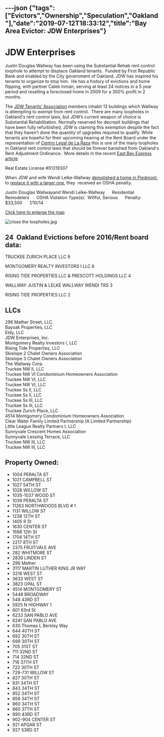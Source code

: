 ---json
{"tags":["Evictors","Ownership","Speculation","Oakland"],"date":"2019-07-12T18:33:12","title":"Bay Area Evictor: JDW Enterprises"}
---

JDW Enterprises
===============

Justin Douglas Wallway has been using the Substantial Rehab rent control loophole to attempt to displace Oakland tenants.  Funded by First Republic Bank and enabled by the City government of Oakland, JDW has inspired his tenants to organize to stop him.  He has a history of evictions and home flipping, with partner Caleb Inman, serving at least 24 notices in a 5 year period and reselling a foreclosed home in 2009 for a 300% profit in 2 months.

The [JDW Tenants’ Association](https://www.facebook.com/JDWtenantsassociation/) members inhabit 13 buildings which Wallway is attempting to exempt from rent control.  There are many loopholes in Oakland's rent control laws, but JDW’s current weapon of choice is Substantial Rehabilitation. Normally reserved for decrepit buildings that have been fully refurbished, JDW is claiming this exemption despite the fact that they haven’t done the quantity of upgrades required to qualify. While tenants are hopeful for their upcoming hearing at the Rent Board under the representation of [Centro Legal de La Raza](http://centrolegal.org/) this is one of the many loopholes in Oakland rent control laws that should be forever banished from Oakland's Rent Adjustment Ordinance.  More details in the recent [East Bay Express article](https://www.eastbayexpress.com/oakland/some-oakland-landlords-are-using-a-legal-loophole-to-exempt-housing-from-rent-control/Content?oid=9074126).

Real Estate License #01319307

When JDW and wife Wendi Lelke-Wallway [demolished a home in Piedmont](http://www.ci.piedmont.ca.us/committees/planning_minutes/2012-06-11.pdf), to [replace it with a larger one](https://patch.com/california/piedmont/planning-hillside-house-would-triple-in-size), they  received an OSHA penalty.   

Justin Douglas Wallwayand Wendi Lelke-Wallway      Residential Remodelers      OSHA Violation Type(s):  Willful, Serious      Penalty:    $33,500      1/10/14

[Click here to enlarge the map](https://ampitup.carto.com/builder/befea9ec-a27a-11e7-937f-0ea7a2e498dc/embed)

![close the loopholes.jpg](/assets/uploads/close+the+loopholes.jpg)

24  Oakland Evictions before 2016/Rent board data:
--------------------------------------------------

TRUCKEE ZURICH PLACE LLC   9

MONTGOMERY REALTY INVESTORS I LLC   6

RISING TIDE PROPERTIES LLC & PRESCOTT HOLDINGS LLC  4

WALLWAY JUSTIN & LELKE WALLWAY WENDI TRS    3

RISING TIDE PROPERTIES LLC   2

LLCs
----

296 Mather Street, LLC  
Bayoak Properties, LLC  
Eldy, LLC  
JDW Enterprises, Inc.  
Montgomery Realty Investors I, LLC  
Rising Tide Properties, LLC  
Skislope 2 Chalet Owners Association  
Skislope 3 Chalet Owners Association  
The Wallway Corp.  
Truckee NW II, LLC  
Truckee NW VI Condominium Homeowners Association  
Truckee NW VI, LLC  
Truckee NW VI, LLC  
Truckee Ss II, LLC  
Truckee Ss II, LLC  
Truckee Ss III, LLC  
Truckee Ss III, LLC  
Truckee Zurich Place, LLC  
4514 Montgomery Condominium Homeowners Association  
Clear Water Family Limited Partnership (A Limited Partnership)  
Little League Realty Partners I, LLC  
Sunnyvale Crescent Homes Association  
Sunnyvale Lessing Terrace, LLC  
Truckee NW III, LLC  
Truckee NW III, LLC

Property Owned:
---------------

*   1004 PERALTA ST
*   1021 CAMPBELL ST
*   1027 54TH ST
*   1028 WILLOW ST
*   1035-1037 WOOD ST
*   1039 PERALTA ST
*   11263 NORTHWOODS BLVD # 1
*   1131 WILLOW ST
*   1238 12TH ST
*   1405 9 St
*   1630 CENTER ST
*   1688 12th St
*   1704 14TH ST
*   2217 8TH ST
*   2375 FRUITVALE AVE
*   282 WHITMORE ST
*   2839 LINDEN ST
*   296 Mather
*   3117 MARTIN LUTHER KING JR WAY
*   3218 WEST ST
*   3633 WEST ST
*   3823 OPAL ST
*   4514 MONTGOMERY ST
*   5448 BROADWAY
*   548 43RD ST
*   5925 N HIGHWAY 1
*   601 63rd St
*   6233 SAN PABLO AVE
*   6241 SAN PABLO AVE
*   630 Thomas L Berkley Way
*   644 40TH ST
*   692 30TH ST
*   699 30TH ST
*   705 31ST ST
*   711 32ND ST
*   714 32ND ST
*   716 37TH ST
*   722 30TH ST
*   729-731 WILLOW ST
*   827 30TH ST
*   831 34TH ST
*   843 34TH ST
*   852 34TH ST
*   859 34TH ST
*   860 34TH ST
*   860 37TH ST
*   890 43RD ST
*   902-904 CENTER ST
*   921 APGAR ST
*   927 53RD ST